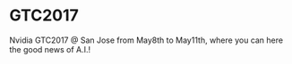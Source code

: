 # GTC2017

Nvidia GTC2017 @ San Jose from May8th to May11th, where you can here the good news of A.I.!
